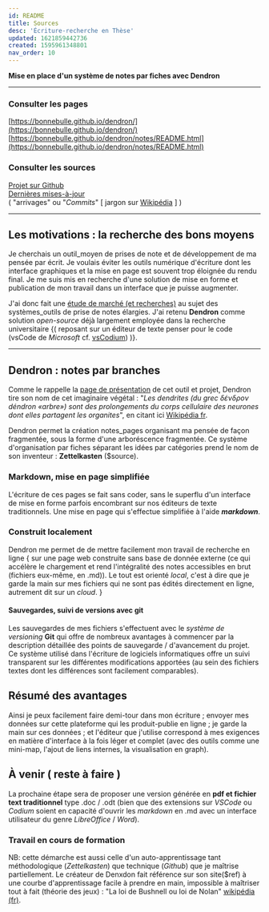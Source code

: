 ```yaml
---
id: README
title: Sources
desc: 'Écriture-recherche en Thèse'
updated: 1621859442736
created: 1595961348801
nav_order: 10
---
```

**Mise en place d'un système de notes par fiches avec Dendron**   

---

### Consulter les pages    
[https://bonnebulle.github.io/dendron/](https://bonnebulle.github.io/dendron/)    
[https://bonnebulle.github.io/dendron/notes/README.html](https://bonnebulle.github.io/dendron/notes/README.html)    


### Consulter les sources
[Projet sur Github](https://github.com/bonnebulle/dendron)   
[Dernières mises-à-jour](https://github.com/bonnebulle/dendron/commits/main)    
( "arrivages" ou "*Commits*"  [ jargon sur [Wikipédia](https://fr.wikipedia.org/wiki/Commit) ] )

---

## Les motivations : la recherche des bons moyens
Je cherchais un outil_moyen de prises de note et de développement de ma pensée par écrit. Je voulais éviter les outils numérique d'écriture dont les interface graphiques et la mise en page est souvent trop éloignée du rendu final. Je me suis mis en recherche d'une solution de mise en forme et publication de mon travail dans un interface que je puisse augmenter.

J'ai donc fait une [étude de marché (et recherches)](https://liens.vincent-bonnefille.fr/?AGBhmA) au sujet des systèmes_outils de prise de notes élargies. J'ai retenu **Dendron** comme solution  *open-source* déjà largement employée dans la recherche universitaire {( reposant sur un éditeur de texte penser pour le code (vsCode de *Microsoft* cf. [vsCodium](https://vscodium.com/)) )}. 

---

## Dendron : notes par branches
Comme le rappelle la [page de présentation](https://wiki.dendron.so/notes/05774b2e-ebf7-4bbc-8171-ad191ba0ae0a.html) de cet outil et projet, Dendron tire son nom de cet imaginaire végétal : 
"*Les dendrites (du grec δένδρον déndron «arbre») sont des prolongements du corps cellulaire des neurones dont elles partagent les organites*",
en citant ici [Wikipédia fr](https://fr.wikipedia.org/wiki/Dendrite_(biologie)).

Dendron permet la création notes_pages organisant ma pensée de façon fragmentée, sous la forme d'une arboréscence fragmentée. Ce système d'organisation par fiches séparant les idées par catégories prend le nom de son inventeur : **Zettelkasten** ($source).

### Markdown, mise en page simplifiée
L'écriture de ces pages se fait sans coder, sans le superflu d'un interface de mise en forme parfois encombrant sur nos éditeurs de texte traditionnels. Une mise en page qui s'effectue simplifiée à l'aide ***markdown***. 



### Construit localement
Dendron me permet de de mettre facilement mon travail de recherche en ligne { sur une page web construite sans base de donnée externe (ce qui accélère le chargement et rend l'intégralité des notes accessibles en brut (fichiers eux-même, en .md)). Le tout est orienté *local*, c'est à dire que je garde la main sur mes fichiers qui ne sont pas édités directement en ligne, autrement dit sur un *cloud*. }

#### Sauvegardes, suivi de versions avec git
Les sauvegardes de mes fichiers s'effectuent avec le *système de versioning* **Git** qui offre de nombreux avantages à commencer par la description détaillée des points de sauvegarde / d'avancement du projet. Ce système utilisé dans l'écriture de logiciels informatiques offre un suivi transparent sur les différentes modifications apportées (au sein des fichiers textes dont les différences sont facilement comparables). 

## Résumé des avantages
Ainsi je peux facilement faire demi-tour dans mon écriture ; envoyer mes données sur cette plateforme qui les produit-publie en ligne ; je garde la main sur ces données ; et l'éditeur que j'utilise correspond à mes exigences en matière d'interface à la fois léger et complet (avec des outils comme une mini-map, l'ajout de liens internes, la visualisation en graph).

## À venir ( reste à faire )

La prochaine étape sera de proposer une version générée en **pdf et fichier text traditionnel** type .doc / .odt (bien que des extensions sur *VSCode* ou *Codium* soient en capacité d'ouvrir les *markdown* en .md avec un interface utilisateur du genre *LibreOffice* / *Word*).


### Travail en cours de formation
NB: cette démarche est aussi celle d'un auto-apprentissage tant méthodologique (*Zettelkasten*) que technique (*Github*) que je maîtrise partiellement. Le créateur de Denxdon fait référence sur son site($ref) à une courbe d'apprentissage facile à prendre en main, impossible à maîtriser tout à fait (théorie des jeux) : "La loi de Bushnell ou loi de Nolan" [wikipédia (fr)](https://fr.wikipedia.org/wiki/Loi_de_Bushnell). 
